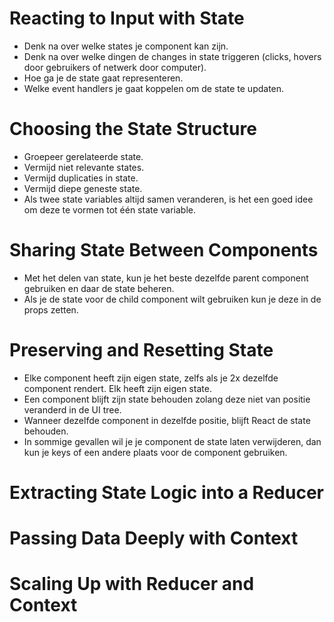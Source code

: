 # Reacting to Input with State
- Denk na over welke states je component kan zijn.
- Denk na over welke dingen de changes in state triggeren (clicks, hovers door gebruikers of netwerk door computer).
- Hoe ga je de state gaat representeren.
- Welke event handlers je gaat koppelen om de state te updaten.


# Choosing the State Structure
- Groepeer gerelateerde state.
- Vermijd niet relevante states.
- Vermijd duplicaties in state.
- Vermijd diepe geneste state.
- Als twee state variables altijd samen veranderen, is het een goed idee om deze te vormen tot één state variable.

# Sharing State Between Components
- Met het delen van state, kun je het beste dezelfde parent component gebruiken en daar de state beheren.
- Als je de state voor de child component wilt gebruiken kun je deze in de props zetten.

# Preserving and Resetting State
- Elke component heeft zijn eigen state, zelfs als je 2x dezelfde component rendert. Elk heeft zijn eigen state.
- Een component blijft zijn state behouden zolang deze niet van positie veranderd in de UI tree.
- Wanneer dezelfde component in dezelfde positie, blijft React de state behouden.
- In sommige gevallen wil je je component de state laten verwijderen, dan kun je keys of een andere plaats voor de component gebruiken.

# Extracting State Logic into a Reducer

# Passing Data Deeply with Context

# Scaling Up with Reducer and Context
